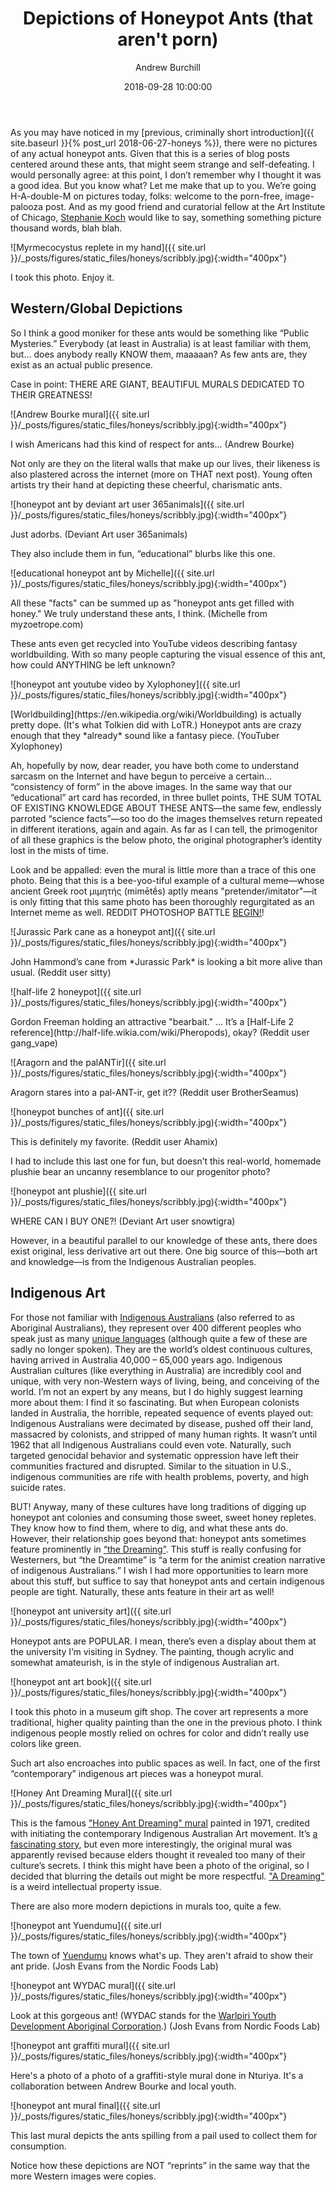 ﻿---
layout:  post
title: "Depictions of Honeypot Ants (that aren't porn)"
comments:  true
published:  true
author: "Andrew Burchill"
date: 2018-09-28 10:00:00
permalink: /honeyimages/
categories: [ants, 'honeypot ants', honeypots, Australia, art, murals, indigenous]
output:
  html_document:
    mathjax:  default
    fig_caption:  true
---

As you may have noticed in my [previous, criminally short introduction]({{ site.baseurl }}{% post_url 2018-06-27-honeys %}), there were no pictures of any actual honeypot ants. Given that this is a series of blog posts centered around these ants, that might seem strange and self-defeating. I would personally agree: at this point, I don’t remember why I thought it was a good idea.
But you know what? Let me make that up to you.  We’re going H-A-double-M on pictures today, folks: welcome to the porn-free, image-palooza post. <!--more--> And as my good friend and curatorial fellow at the Art Institute of Chicago, [Stephanie Koch](https://www.linkedin.com/in/stephanie-koch-2b90a54a/) would like to say, something something picture thousand words, blah blah. 

![Myrmecocystus replete in my hand]({{ site.url }}/_posts/figures/static_files/honeys/scribbly.jpg){:width="400px"}
<p class = "figcaption">I took this photo. Enjoy it.</p>

## Western/Global Depictions

So I think a good moniker for these ants would be something like “Public Mysteries.” Everybody (at least in Australia) is at least familiar with them, but… does anybody really KNOW them, maaaaan? As few ants are, they exist as an actual public presence.

Case in point: THERE ARE GIANT, BEAUTIFUL MURALS DEDICATED TO THEIR GREATNESS!

![Andrew Bourke mural]({{ site.url }}/_posts/figures/static_files/honeys/scribbly.jpg){:width="400px"}
<p class = "figcaption">I wish Americans had this kind of respect for ants... (Andrew Bourke)</p>

Not only are they on the literal walls that make up our lives, their likeness is also plastered across the internet (more on THAT next post). Young often artists try their hand at depicting these cheerful, charismatic ants.
 
![honeypot ant by deviant art user 365animals]({{ site.url }}/_posts/figures/static_files/honeys/scribbly.jpg){:width="400px"}
<p class = "figcaption">Just adorbs. (Deviant Art user 365animals)</p>

They also include them in fun, “educational” blurbs like this one.
 
![educational honeypot ant by Michelle]({{ site.url }}/_posts/figures/static_files/honeys/scribbly.jpg){:width="400px"}
<p class = "figcaption"> All these "facts" can be summed up as "honeypot ants get filled with honey." We truly understand these ants, I think. (Michelle from myzoetrope.com)</p>

These ants even get recycled into YouTube videos describing fantasy worldbuilding. With so many people capturing the visual essence of this ant, how could ANYTHING be left unknown?

![honeypot ant youtube video by Xylophoney]({{ site.url }}/_posts/figures/static_files/honeys/scribbly.jpg){:width="400px"}
<p class = "figcaption"> [Worldbuilding](https://en.wikipedia.org/wiki/Worldbuilding) is actually pretty dope. (It's what Tolkien did with LoTR.) Honeypot ants are crazy enough that they *already* sound like a fantasy piece. (YouTuber Xylophoney)</p>

Ah, hopefully by now, dear reader, you have both come to understand sarcasm on the Internet and have begun to perceive a certain… “consistency of form” in the above images. In the same way that our “educational” art card has recorded, in three bullet points, THE SUM TOTAL OF EXISTING KNOWLEDGE ABOUT THESE ANTS—the same few, endlessly parroted “science facts”—so too do the images themselves return repeated in different iterations, again and again. 
As far as I can tell, the primogenitor of all these graphics is the below photo, the original photographer’s identity lost in the mists of time.
 
Look and be appalled: even the mural is little more than a trace of this one photo. Being that this is a bee-yoo-tiful example of a cultural meme—whose ancient Greek root μιμητής (mimētḗs) aptly means "pretender/imitator"—it is only fitting that this same photo has been thoroughly regurgitated as an Internet meme as well. REDDIT PHOTOSHOP BATTLE [BEGIN!](https://www.reddit.com/r/photoshopbattles/comments/1q6ddo/honey_pot_ant_xpost_from_rpics/)!

![Jurassic Park cane as a honeypot ant]({{ site.url }}/_posts/figures/static_files/honeys/scribbly.jpg){:width="400px"}
<p class = "figcaption">John Hammond’s cane from *Jurassic Park* is looking a bit more alive than usual. (Reddit user sitty)</p>
 
![half-life 2 honeypot]({{ site.url }}/_posts/figures/static_files/honeys/scribbly.jpg){:width="400px"}
<p class = "figcaption">  Gordon Freeman holding an attractive "bearbait." … It’s a [Half-Life 2 reference](http://half-life.wikia.com/wiki/Pheropods), okay? (Reddit user gang_vape)</p>

![Aragorn and the palANTir]({{ site.url }}/_posts/figures/static_files/honeys/scribbly.jpg){:width="400px"}
<p class = "figcaption">  Aragorn stares into a pal-ANT-ir, get it?? (Reddit user BrotherSeamus)</p>
 
![honeypot bunches of ant]({{ site.url }}/_posts/figures/static_files/honeys/scribbly.jpg){:width="400px"}
<p class = "figcaption">  This is definitely my favorite. (Reddit user Ahamix)</p>

I had to include this last one for fun, but doesn’t this real-world, homemade plushie bear an uncanny resemblance to our progenitor photo?
 
![honeypot ant plushie]({{ site.url }}/_posts/figures/static_files/honeys/scribbly.jpg){:width="400px"}
<p class = "figcaption">  WHERE CAN I BUY ONE?!  (Deviant Art user snowtigra)</p>

However, in a beautiful parallel to our knowledge of these ants, there does exist original, less derivative art out there. One big source of this—both art and knowledge—is from the Indigenous Australian peoples. 

## Indigenous Art

For those not familiar with [Indigenous Australians](https://en.wikipedia.org/wiki/Aboriginal_Australians) (also referred to as Aboriginal Australians), they represent over 400 different peoples who speak just as many [unique languages](https://en.wikipedia.org/wiki/Australian_Aboriginal_languages) (although quite a few of these are sadly no longer spoken). They are the world’s oldest continuous cultures, having arrived in Australia 40,000 – 65,000 years ago. Indigenous Australian cultures (like everything in Australia) are incredibly cool and unique, with very non-Western ways of living, being, and conceiving of the world. I’m not an expert by any means, but I do highly suggest learning more about them: I find it so fascinating.  But when European colonists landed in Australia, the horrible, repeated sequence of events played out: Indigenous Australians were decimated by disease, pushed off their land, massacred by colonists, and stripped of many human rights. It wasn’t until 1962 that all Indigenous Australians could even vote. Naturally, such targeted genocidal behavior and systematic oppression have left their communities fractured and disrupted. Similar to the situation in U.S., indigenous communities are rife with health problems, poverty, and high suicide rates. 

BUT! Anyway, many of these cultures have long traditions of digging up honeypot ant colonies and consuming those sweet, sweet honey repletes. They know how to find them, where to dig, and what these ants do. However, their relationship goes beyond that: honeypot ants sometimes feature prominently in [“the Dreaming”](https://en.wikipedia.org/wiki/Dreamtime). This stuff is really confusing for Westerners, but “the Dreamtime” is “a term for the animist creation narrative of indigenous Australians.” I wish I had more opportunities to learn more about this stuff, but suffice to say that honeypot ants and certain indigenous people are tight. Naturally, these ants feature in their art as well!

![honeypot ant university art]({{ site.url }}/_posts/figures/static_files/honeys/scribbly.jpg){:width="400px"}
<p class = "figcaption">  Honeypot ants are POPULAR. I mean, there’s even a display about them at the university I’m visiting in Sydney. The painting, though acrylic and somewhat amateurish, is in the style of indigenous Australian art.</p>

![honeypot ant art book]({{ site.url }}/_posts/figures/static_files/honeys/scribbly.jpg){:width="400px"}
<p class = "figcaption">  I took this photo in a museum gift shop. The cover art represents a more traditional, higher quality painting than the one in the previous photo. I think indigenous people mostly relied on ochres for color and didn’t really use colors like green.</p>

Such art also encroaches into public spaces as well. In fact, one of the first “contemporary” indigenous art pieces was a honeypot mural.
 
![Honey Ant Dreaming Mural]({{ site.url }}/_posts/figures/static_files/honeys/scribbly.jpg){:width="400px"}
<p class = "figcaption">  This is the famous <a href="https://en.wikipedia.org/wiki/Honey_ant_dreaming">"Honey Ant Dreaming" mural</a> painted in 1971, credited with initiating the contemporary Indigenous Australian Art movement. It’s <a href="https://en.wikipedia.org/wiki/Papunya_Tula#Background">a fascinating story</a>, but even more interestingly, the original mural was apparently revised because elders thought it revealed too many of their culture’s secrets. I think this might have been a photo of the original, so I decided that blurring the details out might be more respectful. <a href="https://en.wikipedia.org/wiki/Dreaming_(Australian_Aboriginal_art)">"A Dreaming"</a> is a weird intellectual property issue.</p>

There are also more modern depictions in murals too, quite a few.
 
![honeypot ant Yuendumu]({{ site.url }}/_posts/figures/static_files/honeys/scribbly.jpg){:width="400px"}
<p class = "figcaption">  The town of <a href="https://en.wikipedia.org/wiki/Yuendumu">Yuendumu</a> knows what's up. They aren't afraid to show their ant pride. (Josh Evans from the Nordic Foods Lab)</p>
 
![honeypot ant WYDAC mural]({{ site.url }}/_posts/figures/static_files/honeys/scribbly.jpg){:width="400px"}
<p class = "figcaption">  Look at this gorgeous ant! (WYDAC stands for the <a href="http://wydac.org.au/home/">Warlpiri Youth Development Aboriginal Corporation</a>.) (Josh Evans from Nordic Foods Lab)</p>

![honeypot ant graffiti mural]({{ site.url }}/_posts/figures/static_files/honeys/scribbly.jpg){:width="400px"}
<p class = "figcaption">  Here's a photo of a photo of a graffiti-style mural done in Nturiya. It's a collaboration between Andrew Bourke and local youth.</p>

![honeypot ant mural final]({{ site.url }}/_posts/figures/static_files/honeys/scribbly.jpg){:width="400px"}
<p class = "figcaption">  This last mural depicts the ants spilling from a pail used to collect them for consumption. </p>

Notice how these depictions are NOT “reprints” in the same way that the more Western images were copies.